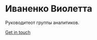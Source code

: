 <div class="header__text-box row">
    <div class="header__text">
        <h1 class="heading-primary">
        <!-- Replace the following name with your name -->
        <span>Иваненко Виолетта</span>
        </h1>
        <!-- Put a small paragraph about yourself -->
        <p>Руководитеот группы аналитиков.</p>
        <a href="#contact" class="btn btn--pink">Get in touch</a>
    </div>
</div>
